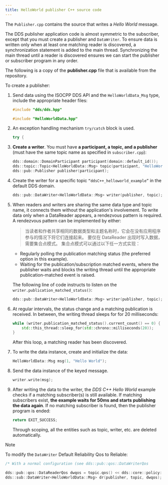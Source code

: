 ```yaml
---
title: HelloWorld publisher C++ source code
---
```


The `Publisher.cpp` contains the source that writes a _Hello World_ message.

The DDS publisher application code is almost symmetric to the subscriber, except that you must create a publisher and `DataWriter`. To ensure data is written only when at least one matching reader is discovered, a synchronization statement is added to the main thread. Synchronizing the main thread until a reader is discovered ensures we can start the publisher or subscriber program in any order.

The following is a copy of the **publisher.cpp** file that is available from the repository.

To create a publisher:

1.  Send data using the ISOCPP DDS API and the `HelloWorldData_Msg` type, include the appropriate header files:

    ```cpp {.C++ linenos="" lineno-start="18"}
    #include "dds/dds.hpp"
    ```

    ```cpp {.C++ linenos="" lineno-start="21"}
    #include "HelloWorldData.hpp"
    ```

2.  An exception handling mechanism `try/catch` block is used.

    ```cpp {.C++ linenos="" lineno-start="26"}
    try {
    ```

3.  **Create a writer**. You must have **a participant, a topic, and a publisher** (must have the same topic name as specified in `subscriber.cpp`):

    ```cpp {.C++ linenos=""}
    dds::domain::DomainParticipant participant(domain::default_id());
    dds::topic::Topic<HelloWorldData::Msg> topic(participant, "HelloWorldData_Msg");
    dds::pub::Publisher publisher(participant);
    ```

4.  Create the writer for a specific topic `“ddsC++_helloworld_example”` in the default DDS domain.

    ```cpp {.C++ linenos="" lineno-start="40"}
    dds::pub::DataWriter<HelloWorldData::Msg> writer(publisher, topic);
    ```

5.  When readers and writers are sharing the same data type and topic name, it connects them without the application\'s involvement. To write data only when a DataReader appears, a rendezvous pattern is required. A rendezvous pattern can be implemented by either:

    > 当读者和作者共享相同的数据类型和主题名称时，它会在没有应用程序参与的情况下将它们连接起来。 要仅在 DataReader 出现时写入数据，需要集合点模式。 集合点模式可以通过以下任一方式实现：

    - Regularly polling the publication matching status (the preferred option in this example).
    - Waiting for the publication/subscription matched events, where the publisher waits and blocks the writing thread until the appropriate publication-matched event is raised.

    The following line of code instructs to listen on the `writer.publication_matched_status()`:

    ```cpp {.C++ linenos="" lineno-start="40"}
    dds::pub::DataWriter<HelloWorldData::Msg> writer(publisher, topic);
    ```

6.  At regular intervals, the status change and a matching publication is received. In between, the writing thread sleeps for for 20 milliseconds:

    ```cpp {.C++ linenos="" lineno-start="49"}
    while (writer.publication_matched_status().current_count() == 0) {
        std::this_thread::sleep_for(std::chrono::milliseconds(20));
    }
    ```

    After this loop, a matching reader has been discovered.

7.  To write the data instance, create and initialize the data:

    ```cpp {.C++ linenos="" lineno-start="54"}
    HelloWorldData::Msg msg(1, "Hello World");
    ```

8.  Send the data instance of the keyed message.

    ```cpp {.C++ linenos="" lineno-start="58"}
    writer.write(msg);
    ```

9.  After writing the data to the writer, the _DDS C++ Hello World_ example checks if a matching subscriber(s) is still available. If matching subscribers exist, **the example waits for 50ms and starts publishing the data again**. If no matching subscriber is found, then the publisher program is ended:

    ```cpp {.C++ linenos="" lineno-start="78"}
    return EXIT_SUCCESS;
    ```

    Through scoping, all the entities such as topic, writer, etc. are deleted automatically.

> [!Note]
> To modify the `DataWriter` Default Reliability Qos to Reliable:
```cpp {.C++ linenos="" lineno-start="60"}
/* With a normal configuration (see dds::pub::qos::DataWriterQos
```

```C++
dds::pub::qos::DataReaderQos dwqos = topic.qos() << dds::core::policy::Reliability::Reliable();
dds::sub::DataWriter<HelloWorldData::Msg> dr(publisher, topic, dwqos);
```
